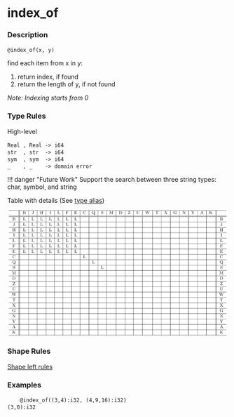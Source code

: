 # index_of

### Description

```no-highlight
@index_of(x, y)
```

find each item from x in y:

1. return index, if <blue>found</blue>
1. return the length of y, if <red>not found</red>

*Note: Indexing starts from 0*

### Type Rules

High-level

```no-highlight
Real , Real -> i64
str  , str  -> i64
sym  , sym  -> i64
_    , _    -> domain error
```

!!! danger "Future Work"
    Support the search between three string types: char, symbol, and string

Table with details (See [type alias](../../../horseir/#types))

![index of](../types/indexof.png)

### Shape Rules

[Shape left rules](../../../horseir/#shape-left)

### Examples

```no-highlight
    @index_of((3,4):i32, (4,9,16):i32)
(3,0):i32
```
